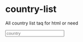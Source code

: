 # country-list
All country list taq for html or need

<div>
				<input name= "country" list="countries" placeholder="country">
				<datalist id="countries">

				<option value="Afghanistan">Afghanistan</option>
                <option value="Åland Islands">Åland Islands</option>
                <option value="Albania">Albania</option>
                <option value="Algeria">Algeria</option>
                <option value="American Samoa">American Samoa</option>
                <option value="Andorra">Andorra</option>
                <option value="Angola">Angola</option>
                <option value="Anguilla">Anguilla</option>
                <option value="Antarctica">Antarctica</option>
                <option value="Antigua and Barbuda">Antigua and Barbuda</option>
                <option value="Argentina">Argentina</option>
                <option value="Armenia">Armenia</option>
                <option value="Aruba">Aruba</option>
                <option value="Australia">Australia</option>
                <option value="Austria">Austria</option>
                <option value="Azerbaijan">Azerbaijan</option>
                <option value="Bahamas">Bahamas</option>
                <option value="Bahrain">Bahrain</option>
                <option value="Bangladesh">Bangladesh</option>
                <option value="Barbados">Barbados</option>
                <option value="Belarus">Belarus</option>
                <option value="Belgium">Belgium</option>
                <option value="Belize">Belize</option>
                <option value="Benin">Benin</option>
                <option value="Bermuda">Bermuda</option>
                <option value="Bhutan">Bhutan</option>
                <option value="Bolivia">Bolivia</option>
                <option value="Bosnia and Herzegovina">Bosnia and Herzegovina</option>
                <option value="Botswana">Botswana</option>
                <option value="Bouvet Island">Bouvet Island</option>
                <option value="Brazil">Brazil</option>
                <option value="British Indian Ocean Territory">British Indian Ocean Territory</option>
                <option value="Brunei Darussalam">Brunei Darussalam</option>
                <option value="Bulgaria">Bulgaria</option>
                <option value="Burkina Faso">Burkina Faso</option>
                <option value="Burundi">Burundi</option>
                <option value="Cambodia">Cambodia</option>
                <option value="Cameroon">Cameroon</option>
                <option value="Canada">Canada</option>
                <option value="Cape Verde">Cape Verde</option>
                <option value="Cayman Islands">Cayman Islands</option>
                <option value="Central African Republic">Central African Republic</option>
                <option value="Chad">Chad</option>
                <option value="Chile">Chile</option>
                <option value="China">China</option>
                <option value="Christmas Island">Christmas Island</option>
                <option value="Cocos (Keeling) Islands">Cocos (Keeling) Islands</option>
                <option value="Colombia">Colombia</option>
                <option value="Comoros">Comoros</option>
                <option value="Congo">Congo</option>
                <option value="Congo, The Democratic Republic of The">Congo, The Democratic Republic of The</option>
                <option value="Cook Islands">Cook Islands</option>
                <option value="Costa Rica">Costa Rica</option>
                <option value="Cote D'ivoire">Cote D'ivoire</option>
                <option value="Croatia">Croatia</option>
                <option value="Cuba">Cuba</option>
                <option value="Cyprus">Cyprus</option>
                <option value="Czech Republic">Czech Republic</option>
                <option value="Denmark">Denmark</option>
                <option value="Djibouti">Djibouti</option>
                <option value="Dominica">Dominica</option>
                <option value="Dominican Republic">Dominican Republic</option>
                <option value="Ecuador">Ecuador</option>
                <option value="Egypt">Egypt</option>
                <option value="El Salvador">El Salvador</option>
                <option value="Equatorial Guinea">Equatorial Guinea</option>
                <option value="Eritrea">Eritrea</option>
                <option value="Estonia">Estonia</option>
                <option value="Ethiopia">Ethiopia</option>
                <option value="Falkland Islands (Malvinas)">Falkland Islands (Malvinas)</option>
                <option value="Faroe Islands">Faroe Islands</option>
                <option value="Fiji">Fiji</option>
                <option value="Finland">Finland</option>
                <option value="France">France</option>
                <option value="French Guiana">French Guiana</option>
                <option value="French Polynesia">French Polynesia</option>
                <option value="French Southern Territories">French Southern Territories</option>
                <option value="Gabon">Gabon</option>
                <option value="Gambia">Gambia</option>
                <option value="Georgia">Georgia</option>
                <option value="Germany">Germany</option>
                <option value="Ghana">Ghana</option>
                <option value="Gibraltar">Gibraltar</option>
                <option value="Greece">Greece</option>
                <option value="Greenland">Greenland</option>
                <option value="Grenada">Grenada</option>
                <option value="Guadeloupe">Guadeloupe</option>
                <option value="Guam">Guam</option>
                <option value="Guatemala">Guatemala</option>
                <option value="Guernsey">Guernsey</option>
                <option value="Guinea">Guinea</option>
                <option value="Guinea-bissau">Guinea-bissau</option>
                <option value="Guyana">Guyana</option>
                <option value="Haiti">Haiti</option>
                <option value="Heard Island and Mcdonald Islands">Heard Island and Mcdonald Islands</option>
                <option value="Holy See (Vatican City State)">Holy See (Vatican City State)</option>
                <option value="Honduras">Honduras</option>
                <option value="Hong Kong">Hong Kong</option>
                <option value="Hungary">Hungary</option>
                <option value="Iceland">Iceland</option>
                <option value="India">India</option>
                <option value="Indonesia">Indonesia</option>
                <option value="Iran, Islamic Republic of">Iran, Islamic Republic of</option>
                <option value="Iraq">Iraq</option>
                <option value="Ireland">Ireland</option>
                <option value="Isle of Man">Isle of Man</option>
                <option value="Israel">Israel</option>
                <option value="Italy">Italy</option>
                <option value="Jamaica">Jamaica</option>
                <option value="Japan">Japan</option>
                <option value="Jersey">Jersey</option>
                <option value="Jordan">Jordan</option>
                <option value="Kazakhstan">Kazakhstan</option>
                <option value="Kenya">Kenya</option>
                <option value="Kiribati">Kiribati</option>
                <option value="Korea, Democratic People's Republic of">Korea, Democratic People's Republic of</option>
                <option value="Korea, Republic of">Korea, Republic of</option>
                <option value="Kuwait">Kuwait</option>
                <option value="Kyrgyzstan">Kyrgyzstan</option>
                <option value="Lao People's Democratic Republic">Lao People's Democratic Republic</option>
                <option value="Latvia">Latvia</option>
                <option value="Lebanon">Lebanon</option>
                <option value="Lesotho">Lesotho</option>
                <option value="Liberia">Liberia</option>
                <option value="Libyan Arab Jamahiriya">Libyan Arab Jamahiriya</option>
                <option value="Liechtenstein">Liechtenstein</option>
                <option value="Lithuania">Lithuania</option>
                <option value="Luxembourg">Luxembourg</option>
                <option value="Macao">Macao</option>
                <option value="Macedonia, The Former Yugoslav Republic of">Macedonia, The Former Yugoslav Republic of</option>
                <option value="Madagascar">Madagascar</option>
                <option value="Malawi">Malawi</option>
                <option value="Malaysia">Malaysia</option>
                <option value="Maldives">Maldives</option>
                <option value="Mali">Mali</option>
                <option value="Malta">Malta</option>
                <option value="Marshall Islands">Marshall Islands</option>
                <option value="Martinique">Martinique</option>
                <option value="Mauritania">Mauritania</option>
                <option value="Mauritius">Mauritius</option>
                <option value="Mayotte">Mayotte</option>
                <option value="Mexico">Mexico</option>
                <option value="Micronesia, Federated States of">Micronesia, Federated States of</option>
                <option value="Moldova, Republic of">Moldova, Republic of</option>
                <option value="Monaco">Monaco</option>
                <option value="Mongolia">Mongolia</option>
                <option value="Montenegro">Montenegro</option>
                <option value="Montserrat">Montserrat</option>
                <option value="Morocco">Morocco</option>
                <option value="Mozambique">Mozambique</option>
                <option value="Myanmar">Myanmar</option>
                <option value="Namibia">Namibia</option>
                <option value="Nauru">Nauru</option>
                <option value="Nepal">Nepal</option>
                <option value="Netherlands">Netherlands</option>
                <option value="Netherlands Antilles">Netherlands Antilles</option>
                <option value="New Caledonia">New Caledonia</option>
                <option value="New Zealand">New Zealand</option>
                <option value="Nicaragua">Nicaragua</option>
                <option value="Niger">Niger</option>
                <option value="Nigeria">Nigeria</option>
                <option value="Niue">Niue</option>
                <option value="Norfolk Island">Norfolk Island</option>
                <option value="Northern Mariana Islands">Northern Mariana Islands</option>
                <option value="Norway">Norway</option>
                <option value="Oman">Oman</option>
                <option value="Pakistan">Pakistan</option>
                <option value="Palau">Palau</option>
                <option value="Palestinian Territory, Occupied">Palestinian Territory, Occupied</option>
                <option value="Panama">Panama</option>
                <option value="Papua New Guinea">Papua New Guinea</option>
                <option value="Paraguay">Paraguay</option>
                <option value="Peru">Peru</option>
                <option value="Philippines">Philippines</option>
                <option value="Pitcairn">Pitcairn</option>
                <option value="Poland">Poland</option>
                <option value="Portugal">Portugal</option>
                <option value="Puerto Rico">Puerto Rico</option>
                <option value="Qatar">Qatar</option>
                <option value="Reunion">Reunion</option>
                <option value="Romania">Romania</option>
                <option value="Russian Federation">Russian Federation</option>
                <option value="Rwanda">Rwanda</option>
                <option value="Saint Helena">Saint Helena</option>
                <option value="Saint Kitts and Nevis">Saint Kitts and Nevis</option>
                <option value="Saint Lucia">Saint Lucia</option>
                <option value="Saint Pierre and Miquelon">Saint Pierre and Miquelon</option>
                <option value="Saint Vincent and The Grenadines">Saint Vincent and The Grenadines</option>
                <option value="Samoa">Samoa</option>
                <option value="San Marino">San Marino</option>
                <option value="Sao Tome and Principe">Sao Tome and Principe</option>
                <option value="Saudi Arabia">Saudi Arabia</option>
                <option value="Senegal">Senegal</option>
                <option value="Serbia">Serbia</option>
                <option value="Seychelles">Seychelles</option>
                <option value="Sierra Leone">Sierra Leone</option>
                <option value="Singapore">Singapore</option>
                <option value="Slovakia">Slovakia</option>
                <option value="Slovenia">Slovenia</option>
                <option value="Solomon Islands">Solomon Islands</option>
                <option value="Somalia">Somalia</option>
                <option value="South Africa">South Africa</option>
                <option value="South Georgia and The South Sandwich Islands">South Georgia and The South Sandwich Islands</option>
                <option value="Spain">Spain</option>
                <option value="Sri Lanka">Sri Lanka</option>
                <option value="Sudan">Sudan</option>
                <option value="Suriname">Suriname</option>
                <option value="Svalbard and Jan Mayen">Svalbard and Jan Mayen</option>
                <option value="Swaziland">Swaziland</option>
                <option value="Sweden">Sweden</option>
                <option value="Switzerland">Switzerland</option>
                <option value="Syrian Arab Republic">Syrian Arab Republic</option>
                <option value="Taiwan, Province of China">Taiwan, Province of China</option>
                <option value="Tajikistan">Tajikistan</option>
                <option value="Tanzania, United Republic of">Tanzania, United Republic of</option>
                <option value="Thailand">Thailand</option>
                <option value="Timor-leste">Timor-leste</option>
                <option value="Togo">Togo</option>
                <option value="Tokelau">Tokelau</option>
                <option value="Tonga">Tonga</option>
                <option value="Trinidad and Tobago">Trinidad and Tobago</option>
                <option value="Tunisia">Tunisia</option>
                <option value="Turkey">Turkey</option>
                <option value="Turkmenistan">Turkmenistan</option>
                <option value="Turks and Caicos Islands">Turks and Caicos Islands</option>
                <option value="Tuvalu">Tuvalu</option>
                <option value="Uganda">Uganda</option>
                <option value="Ukraine">Ukraine</option>
                <option value="United Arab Emirates">United Arab Emirates</option>
                <option value="United Kingdom">United Kingdom</option>
                <option value="United States">United States</option>
                <option value="United States Minor Outlying Islands">United States Minor Outlying Islands</option>
                <option value="Uruguay">Uruguay</option>
                <option value="Uzbekistan">Uzbekistan</option>
                <option value="Vanuatu">Vanuatu</option>
                <option value="Venezuela">Venezuela</option>
                <option value="Viet Nam">Viet Nam</option>
                <option value="Virgin Islands, British">Virgin Islands, British</option>
                <option value="Virgin Islands, U.S.">Virgin Islands, U.S.</option>
                <option value="Wallis and Futuna">Wallis and Futuna</option>
                <option value="Western Sahara">Western Sahara</option>
                <option value="Yemen">Yemen</option>
                <option value="Zambia">Zambia</option>
				<option value="Zimbabwe">Zimbabwe</option>
			</div>
